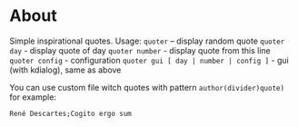 # About

Simple inspirational quotes. Usage:
`quoter` – display random quote
`quoter day` - display quote of day
`quoter number` - display quote from this line
`quoter config` - configuration
`quoter gui [ day | number | config ]` - gui (with kdialog), same as above

You can use custom file witch quotes with pattern `author(divider)quote)` for example:
```
René Descartes;Cogito ergo sum
```
